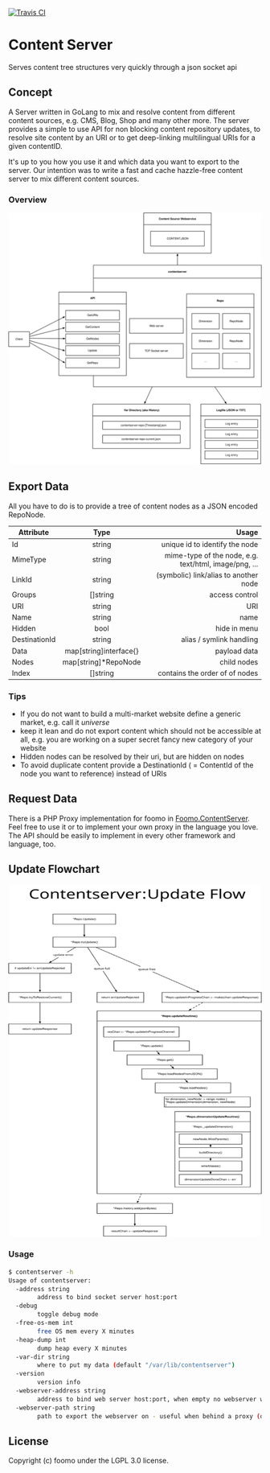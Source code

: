 [![Travis CI](https://travis-ci.org/foomo/contentserver.svg?branch=master)](https://travis-ci.org/foomo/contentserver)

# Content Server

Serves content tree structures very quickly through a json socket api

## Concept

A Server written in GoLang to mix and resolve content from different content sources, e.g. CMS, Blog, Shop and many other more. The server provides a simple to use API for non blocking content repository updates, to resolve site content by an URI or to get deep-linking multilingual URIs for a given contentID.

It's up to you how you use it and which data you want to export to the server. Our intention was to write a fast and cache hazzle-free content server to mix different content sources.

### Overview

<img src="graphics/Overview.svg" width="100%" height="500">

## Export Data

All you have to do is to provide a tree of content nodes as a JSON encoded RepoNode.

| Attribute     | Type                   | Usage                                                                             |
|---------------|:----------------------:|----------------------------------------------------------------------------------:|
| Id            |         string         |                                                    unique id to identify the node |
| MimeType      |         string         |                             mime-type of the node, e.g. text/html, image/png, ... |
| LinkId        |         string         |                                             (symbolic) link/alias to another node |
| Groups        |        []string        |                                                                    access control |
| URI           |         string         |                                                                               URI |
| Name          |         string         |                                                                              name |
| Hidden        |          bool          |                                                                      hide in menu |
| DestinationId |         string         |                                                          alias / symlink handling |
| Data          | map[string]interface{} |                                                                      payload data |
| Nodes         |  map[string]*RepoNode  |                                                                       child nodes |
| Index         |        []string        |                                                    contains the order of of nodes |

### Tips

-	If you do not want to build a multi-market website define a generic market, e.g. call it *universe*
-	keep it lean and do not export content which should not be accessible at all, e.g. you are working on a super secret fancy new category of your website
-	Hidden nodes can be resolved by their uri, but are hidden on nodes
-	To avoid duplicate content provide a DestinationId ( = ContentId of the node you want to reference) instead of URIs

## Request Data

There is a PHP Proxy implementation for foomo in [Foomo.ContentServer](https://github.com/foomo/Foomo.ContentServer). Feel free to use it or to implement your own proxy in the language you love. The API should be easily to implement in every other framework and language, too.

## Update Flowchart

<img src="graphics/Update-Flow.svg" width="100%" height="700">

### Usage

```bash
$ contentserver -h
Usage of contentserver:
  -address string
    	address to bind socket server host:port
  -debug
    	toggle debug mode
  -free-os-mem int
    	free OS mem every X minutes
  -heap-dump int
    	dump heap every X minutes
  -var-dir string
    	where to put my data (default "/var/lib/contentserver")
  -version
    	version info
  -webserver-address string
    	address to bind web server host:port, when empty no webserver will be spawned
  -webserver-path string
    	path to export the webserver on - useful when behind a proxy (default "/contentserver")
```

## License

Copyright (c) foomo under the LGPL 3.0 license.
